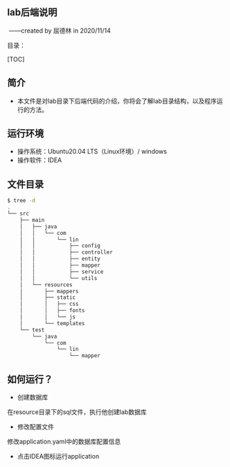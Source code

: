 

## lab后端说明 

​																																																				——created by 屈德林 in 2020/11/14

目录：

[TOC]



## 简介

- 本文件是对lab目录下后端代码的介绍，你将会了解lab目录结构，以及程序运行的方法。



## 运行环境

- 操作系统：Ubuntu20.04 LTS（Linux环境）/ windows
- 操作软件：IDEA



## 文件目录

```bash
$ tree -d
.
└── src
    ├── main
    │   ├── java
    │   │   └── com
    │   │       └── lin
    │   │           ├── config
    │   │           ├── controller
    │   │           ├── entity
    │   │           ├── mapper
    │   │           ├── service
    │   │           └── utils
    │   └── resources
    │       ├── mappers
    │       ├── static
    │       │   ├── css
    │       │   ├── fonts
    │       │   └── js
    │       └── templates
    └── test
        └── java
            └── com
                └── lin
                    └── mapper
```



## 如何运行？

- 创建数据库

在resource目录下的sql文件，执行他创建lab数据库

- 修改配置文件

修改application.yaml中的数据库配置信息

- 点击IDEA图标运行application
